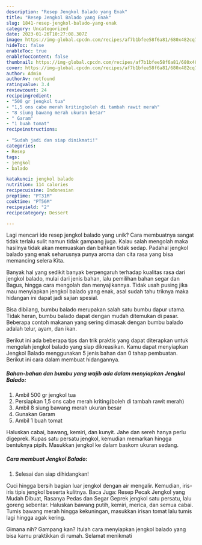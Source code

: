 ```yaml
---
description: "Resep Jengkol Balado yang Enak"
title: "Resep Jengkol Balado yang Enak"
slug: 1841-resep-jengkol-balado-yang-enak
category: Uncategorized
date: 2023-01-26T10:27:08.307Z
image: https://img-global.cpcdn.com/recipes/af7b1bfee58f6a81/680x482cq70/jengkol-balado-foto-resep-utama.jpg
hideToc: false
enableToc: true
enableTocContent: false
thumbnail: https://img-global.cpcdn.com/recipes/af7b1bfee58f6a81/680x482cq70/jengkol-balado-foto-resep-utama.jpg
cover: https://img-global.cpcdn.com/recipes/af7b1bfee58f6a81/680x482cq70/jengkol-balado-foto-resep-utama.jpg
author: Admin
authorAv: notfound
ratingvalue: 3.4
reviewcount: 24
recipeingredient:
- "500 gr jengkol tua"
- "1,5 ons cabe merah kritingboleh di tambah rawit merah"
- "8 siung bawang merah ukuran besar"
- " Garam"
- "1 buah tomat"
recipeinstructions:

- "Sudah jadi dan siap dinikmati!"
categories:
- Resep
tags:
- jengkol
- balado

katakunci: jengkol balado 
nutrition: 114 calories
recipecuisine: Indonesian
preptime: "PT31M"
cooktime: "PT56M"
recipeyield: "2"
recipecategory: Dessert

---
```





Lagi mencari ide resep jengkol balado yang unik? Cara membuatnya sangat tidak terlalu sulit namun tidak gampang juga. Kalau salah mengolah maka hasilnya tidak akan memuaskan dan bahkan tidak sedap. Padahal jengkol balado yang enak seharusnya punya aroma dan cita rasa yang bisa memancing selera Kita.





Banyak hal yang sedikit banyak berpengaruh terhadap kualitas rasa dari jengkol balado, mulai dari jenis bahan, lalu pemilihan bahan segar dan Bagus, hingga cara mengolah dan menyajikannya. Tidak usah pusing jika mau menyiapkan jengkol balado yang enak,      asal sudah tahu triknya maka hidangan ini dapat jadi sajian spesial.














Bisa dibilang, bumbu balado merupakan salah satu bumbu dapur utama. Tidak heran, bumbu balado dapat dengan mudah ditemukan di pasar. Beberapa contoh makanan yang sering dimasak dengan bumbu balado adalah telur, ayam, dan ikan.






Berikut ini ada beberapa tips dan trik praktis yang dapat diterapkan untuk mengolah jengkol balado yang siap dikreasikan. Kamu dapat menyiapkan Jengkol Balado menggunakan 5 jenis bahan dan 0 tahap pembuatan. Berikut ini cara dalam membuat hidangannya.

<!--inarticleads1-->

##### Bahan-bahan dan bumbu yang wajib ada dalam menyiapkan Jengkol Balado:

1. Ambil 500 gr jengkol tua
1. Persiapkan 1,5 ons cabe merah kriting(boleh di tambah rawit merah)
1. Ambil 8 siung bawang merah ukuran besar
1. Gunakan  Garam
1. Ambil 1 buah tomat


Haluskan cabai, bawang, kemiri, dan kunyit. Jahe dan sereh hanya perlu digeprek. Kupas satu persatu jengkol, kemudian memarkan hingga bentuknya pipih. Masukkan jengkol ke dalam baskom ukuran sedang. 

<!--inarticleads2-->

##### Cara membuat Jengkol Balado:


1. Selesai dan siap dihidangkan!

Cuci hingga bersih bagian luar jengkol dengan air mengalir. Kemudian, iris-iris tipis jengkol beserta kulitnya. Baca Juga: Resep Pecak Jengkol yang Mudah Dibuat, Rasanya Pedas dan Segar Geprek jengkol satu persatu, lalu goreng sebentar. Haluskan bawang putih, kemiri, merica, dan semua cabai. Tumis bawang merah hingga kekuningan, masukkan irisan tomat lalu tumis lagi hingga agak kering. 

Gimana nih? Gampang kan? Itulah cara menyiapkan jengkol balado yang bisa kamu praktikkan di rumah. Selamat menikmati
